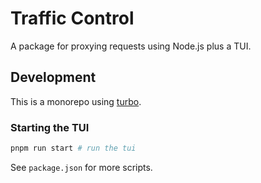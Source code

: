 # Traffic Control

A package for proxying requests using Node.js plus a TUI.

## Development

This is a monorepo using [turbo](https://turbo.build/).

### Starting the TUI

```bash
pnpm run start # run the tui
```

See `package.json` for more scripts.
